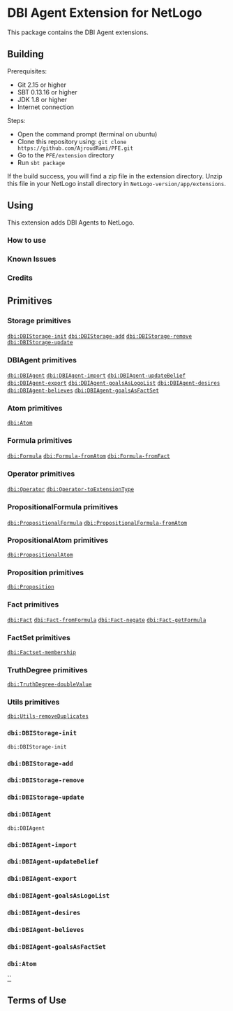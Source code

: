 # DBI Agent Extension for NetLogo

This package contains the DBI Agent extensions.

## Building

Prerequisites:
- Git 2.15 or higher
- SBT 0.13.16 or higher
- JDK 1.8 or higher
- Internet connection

Steps:
- Open the command prompt (terminal on ubuntu)
- Clone this repository using: ``git clone https://github.com/AjroudRami/PFE.git``
- Go to the ``PFE/extension`` directory
- Run `sbt package`

If the build success, you will find a zip file in the extension directory. Unzip this file in your NetLogo install directory in ``NetLogo-version/app/extensions``.

## Using

This extension adds DBI Agents to NetLogo.

### How to use

### Known Issues

### Credits

## Primitives

### Storage primitives
[`dbi:DBIStorage-init`](#dbiDBIStorageinit)
[`dbi:DBIStorage-add`](#dbiDBIStorageadd)
[`dbi:DBIStorage-remove`](#dbiDBIStorageremove)
[`dbi:DBIStorage-update`](#dbiDBIStorageupdate)

### DBIAgent primitives
[`dbi:DBIAgent`](#dbiDBIAgent)
[`dbi:DBIAgent-import`](#dbiDBIAgentimport)
[`dbi:DBIAgent-updateBelief`](#dbiDBIAgentupdateBelief)
[`dbi:DBIAgent-export`](#dbiDBIAgentexport)
[`dbi:DBIAgent-goalsAsLogoList`](#dbiDBIAgentgoalsAsLogoList)
[`dbi:DBIAgent-desires`](#dbiDBIAgentdesires)
[`dbi:DBIAgent-believes`](#dbiDBIAgentbelieves)
[`dbi:DBIAgent-goalsAsFactSet`](#dbiDBIAgentgoalsAsFactSet)

### Atom primitives
[`dbi:Atom`](#dbiAtom)

### Formula primitives
[`dbi:Formula`](#dbiFormula)
[`dbi:Formula-fromAtom`](#dbiFormulafromAtom)
[`dbi:Formula-fromFact`](#dbiFormulafromFact)

### Operator primitives
[`dbi:Operator`](#dbiOperator)
[`dbi:Operator-toExtensionType`](#dbiOperatortoExtensionType)

### PropositionalFormula primitives
[`dbi:PropositionalFormula`](#dbiPropositionalFormula)
[`dbi:PropositionalFormula-fromAtom`](#dbiPropositionalFormulafromAtom)

### PropositionalAtom primitives
[`dbi:PropositionalAtom`](#dbiPropositionalAtom)

### Proposition primitives
[`dbi:Proposition`](#dbiProposition)

### Fact primitives
[`dbi:Fact`](#dbiFact)
[`dbi:Fact-fromFormula`](#dbiFactfromFormula)
[`dbi:Fact-negate`](#dbiFactnegate)
[`dbi:Fact-getFormula`](#dbiFactgetFormula)

### FactSet primitives
[`dbi:Factset-membership`](#dbiFactsetmembership)

### TruthDegree primitives
[`dbi:TruthDegree-doubleValue`](#dbiTruthDegreedoubleValue)

### Utils primitives
[`dbi:Utils-removeDuplicates`](#dbiUtilsremoveDuplicates)

### `dbi:DBIStorage-init`

```NetLogo
dbi:DBIStorage-init
```

### `dbi:DBIStorage-add`
### `dbi:DBIStorage-remove`
### `dbi:DBIStorage-update`
### `dbi:DBIAgent`

```NetLogo
dbi:DBIAgent
```

### `dbi:DBIAgent-import`
### `dbi:DBIAgent-updateBelief`
### `dbi:DBIAgent-export`
### `dbi:DBIAgent-goalsAsLogoList`
### `dbi:DBIAgent-desires`
### `dbi:DBIAgent-believes`
### `dbi:DBIAgent-goalsAsFactSet`

### `dbi:Atom`

[``](#)

## Terms of Use


